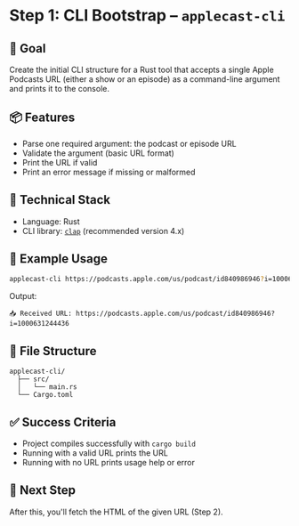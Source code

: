 
# Step 1: CLI Bootstrap – `applecast-cli`

## 🎯 Goal
Create the initial CLI structure for a Rust tool that accepts a single Apple Podcasts URL (either a show or an episode) as a command-line argument and prints it to the console.

## 📦 Features

- Parse one required argument: the podcast or episode URL
- Validate the argument (basic URL format)
- Print the URL if valid
- Print an error message if missing or malformed

## 🧱 Technical Stack

- Language: Rust
- CLI library: [`clap`](https://crates.io/crates/clap) (recommended version 4.x)

## 🧪 Example Usage

```bash
applecast-cli https://podcasts.apple.com/us/podcast/id840986946?i=1000631244436
```

Output:
```
📥 Received URL: https://podcasts.apple.com/us/podcast/id840986946?i=1000631244436
```

## 📁 File Structure

```
applecast-cli/
  ├── src/
  │   └── main.rs
  └── Cargo.toml
```

## ✅ Success Criteria

- Project compiles successfully with `cargo build`
- Running with a valid URL prints the URL
- Running with no URL prints usage help or error

## 📌 Next Step

After this, you'll fetch the HTML of the given URL (Step 2).
